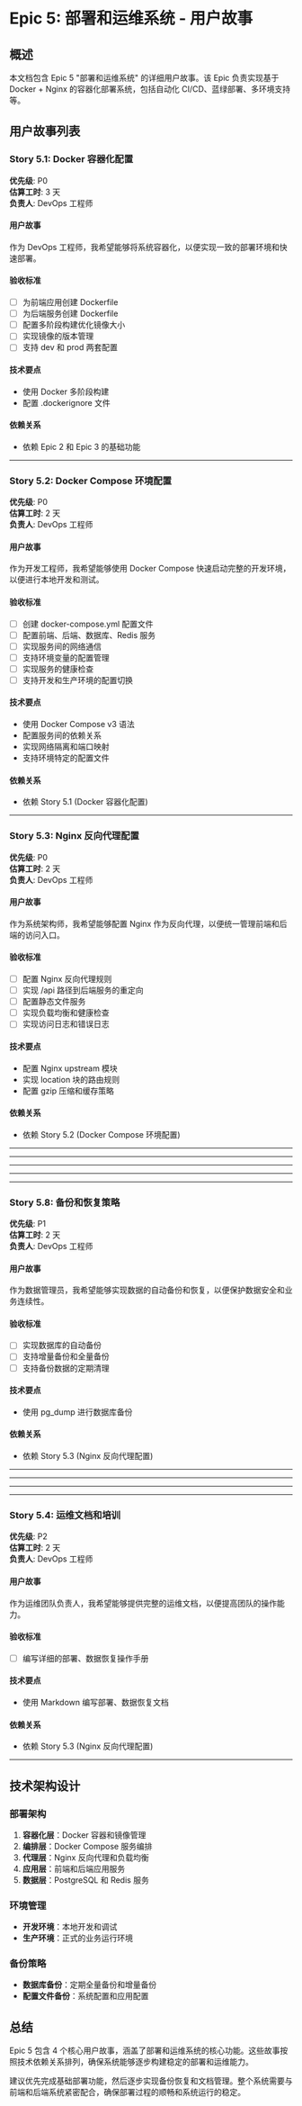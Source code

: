 # Epic 5: 部署和运维系统 - 用户故事

## 概述
本文档包含 Epic 5 "部署和运维系统" 的详细用户故事。该 Epic 负责实现基于 Docker + Nginx 的容器化部署系统，包括自动化 CI/CD、蓝绿部署、多环境支持等。

## 用户故事列表

### Story 5.1: Docker 容器化配置
**优先级**: P0  
**估算工时**: 3 天  
**负责人**: DevOps 工程师

#### 用户故事
作为 DevOps 工程师，我希望能够将系统容器化，以便实现一致的部署环境和快速部署。

#### 验收标准
- [ ] 为前端应用创建 Dockerfile
- [ ] 为后端服务创建 Dockerfile
- [ ] 配置多阶段构建优化镜像大小
- [ ] 实现镜像的版本管理
- [ ] 支持 dev 和 prod 两套配置

#### 技术要点
- 使用 Docker 多阶段构建
- 配置 .dockerignore 文件

#### 依赖关系
- 依赖 Epic 2 和 Epic 3 的基础功能

---

### Story 5.2: Docker Compose 环境配置
**优先级**: P0  
**估算工时**: 2 天  
**负责人**: DevOps 工程师

#### 用户故事
作为开发工程师，我希望能够使用 Docker Compose 快速启动完整的开发环境，以便进行本地开发和测试。

#### 验收标准
- [ ] 创建 docker-compose.yml 配置文件
- [ ] 配置前端、后端、数据库、Redis 服务
- [ ] 实现服务间的网络通信
- [ ] 支持环境变量的配置管理
- [ ] 实现服务的健康检查
- [ ] 支持开发和生产环境的配置切换

#### 技术要点
- 使用 Docker Compose v3 语法
- 配置服务间的依赖关系
- 实现网络隔离和端口映射
- 支持环境特定的配置文件

#### 依赖关系
- 依赖 Story 5.1 (Docker 容器化配置)

---

### Story 5.3: Nginx 反向代理配置
**优先级**: P0  
**估算工时**: 2 天  
**负责人**: DevOps 工程师

#### 用户故事
作为系统架构师，我希望能够配置 Nginx 作为反向代理，以便统一管理前端和后端的访问入口。

#### 验收标准
- [ ] 配置 Nginx 反向代理规则
- [ ] 实现 /api 路径到后端服务的重定向
- [ ] 配置静态文件服务
- [ ] 实现负载均衡和健康检查
- [ ] 实现访问日志和错误日志

#### 技术要点
- 配置 Nginx upstream 模块
- 实现 location 块的路由规则
- 配置 gzip 压缩和缓存策略

#### 依赖关系
- 依赖 Story 5.2 (Docker Compose 环境配置)

---



---



---



---



---

### Story 5.8: 备份和恢复策略
**优先级**: P1  
**估算工时**: 2 天  
**负责人**: DevOps 工程师

#### 用户故事
作为数据管理员，我希望能够实现数据的自动备份和恢复，以便保护数据安全和业务连续性。

#### 验收标准
- [ ] 实现数据库的自动备份
- [ ] 支持增量备份和全量备份
- [ ] 支持备份数据的定期清理

#### 技术要点
- 使用 pg_dump 进行数据库备份

#### 依赖关系
- 依赖 Story 5.3 (Nginx 反向代理配置)

---



---



---



---

### Story 5.4: 运维文档和培训
**优先级**: P2  
**估算工时**: 2 天  
**负责人**: DevOps 工程师

#### 用户故事
作为运维团队负责人，我希望能够提供完整的运维文档，以便提高团队的操作能力。

#### 验收标准
- [ ] 编写详细的部署、数据恢复操作手册

#### 技术要点
- 使用 Markdown 编写部署、数据恢复文档

#### 依赖关系
- 依赖 Story 5.3 (Nginx 反向代理配置)

---

## 技术架构设计

### 部署架构
1. **容器化层**：Docker 容器和镜像管理
2. **编排层**：Docker Compose 服务编排
3. **代理层**：Nginx 反向代理和负载均衡
4. **应用层**：前端和后端应用服务
5. **数据层**：PostgreSQL 和 Redis 服务

### 环境管理
- **开发环境**：本地开发和调试
- **生产环境**：正式的业务运行环境

### 备份策略
- **数据库备份**：定期全量备份和增量备份
- **配置文件备份**：系统配置和应用配置

## 总结

Epic 5 包含 4 个核心用户故事，涵盖了部署和运维系统的核心功能。这些故事按照技术依赖关系排列，确保系统能够逐步构建稳定的部署和运维能力。

建议优先完成基础部署功能，然后逐步实现备份恢复和文档管理。整个系统需要与前端和后端系统紧密配合，确保部署过程的顺畅和系统运行的稳定。
